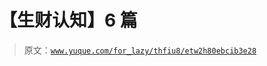 # 【生财认知】6 篇

> 原文：[`www.yuque.com/for_lazy/thfiu8/etw2h80ebcib3e28`](https://www.yuque.com/for_lazy/thfiu8/etw2h80ebcib3e28)



